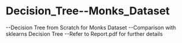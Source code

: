 # Decision_Tree--Monks_Dataset
--Decision Tree from Scratch for Monks Dataset 
--Comparison with sklearns Decision Tree 
--Refer to Report.pdf for further details
